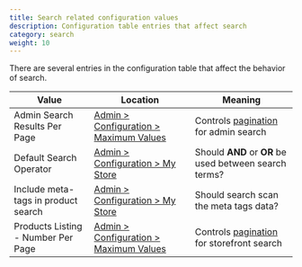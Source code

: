 ```yaml
---
title: Search related configuration values 
description: Configuration table entries that affect search
category: search 
weight: 10
---
```


There are several entries in the configuration table that affect the behavior of search.  

Value | Location | Meaning 
------|----------|---------
Admin Search Results Per Page | [Admin > Configuration > Maximum Values](/user/admin_pages/configuration/configuration_maximumvalues/) | Controls [pagination](/user/template/pagination/) for admin search 
Default Search Operator | [Admin > Configuration > My Store](/user/admin_pages/configuration/configuration_mystore/) | Should **AND** or **OR** be used between search terms? 
Include meta-tags in product search | [Admin > Configuration > My Store](/user/admin_pages/configuration/configuration_mystore/) | Should search scan the meta tags data? 
Products Listing - Number Per Page | [Admin > Configuration > Maximum Values](/user/admin_pages/configuration/configuration_maximumvalues/) | Controls [pagination](/user/template/pagination) for storefront search  
